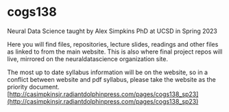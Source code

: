 # cogs138
Neural Data Science taught by Alex Simpkins PhD at UCSD in Spring 2023

Here you will find files, repositories, lecture slides, readings and other files as linked to from the main website. This is also where final project repos will live, mirrored on the neuraldatascience organization site.

The most up to date syllabus information will be on the website, so in a conflict between website and pdf syllabus, please take the website as the priority document. [http://casimpkinsjr.radiantdolphinpress.com/pages/cogs138_sp23](http://casimpkinsjr.radiantdolphinpress.com/pages/cogs138_sp23)
